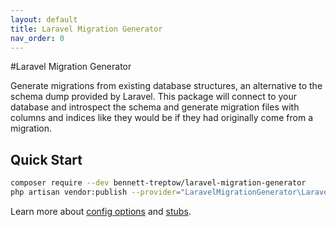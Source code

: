 ```yaml
---
layout: default
title: Laravel Migration Generator
nav_order: 0
---
```

#Laravel Migration Generator

Generate migrations from existing database structures, an alternative to the schema dump provided by Laravel. This package will connect to your database and introspect the schema and generate migration files with columns and indices like they would be if they had originally come from a migration.

## Quick Start
```bash
composer require --dev bennett-treptow/laravel-migration-generator
php artisan vendor:publish --provider="LaravelMigrationGenerator\LaravelMigrationGeneratorProvider"
```

Learn more about [config options](config.md) and [stubs](stubs.md).